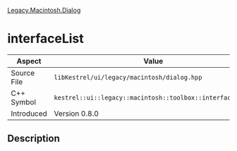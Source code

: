 [Legacy.Macintosh.Dialog](index.md)
# interfaceList
| Aspect | Value |
| --- | --- |
| Source File | `libKestrel/ui/legacy/macintosh/dialog.hpp` |
| C++ Symbol | `kestrel::ui::legacy::macintosh::toolbox::interface_list` |
| Introduced | Version 0.8.0 |
## Description
